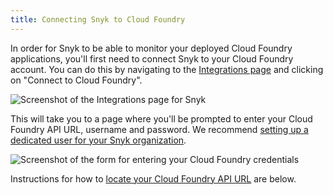 ```yaml
---
title: Connecting Snyk to Cloud Foundry
---
```

In order for Snyk to be able to monitor your deployed Cloud Foundry applications, you'll first need to connect Snyk to your Cloud Foundry account. You can do this by navigating to the [Integrations page](https://snyk.io/integrations) and clicking on "Connect to Cloud Foundry".

![Screenshot of the Integrations page for Snyk](https://res.cloudinary.com/snyk/image/upload/c_scale,q_auto,w_auto/v1497365418/serverless-docs/integrations.png)

This will take you to a page where you'll be prompted to enter your Cloud Foundry API URL, username and password. We recommend [setting up a dedicated user for your Snyk organization](#adding-a-snyk-specific-user-to-cloud-foundry).

![Screenshot of the form for entering your Cloud Foundry credentials](https://res.cloudinary.com/snyk/image/upload/c_scale,w_auto,q_auto/v1493154598/serverless-docs/cloud-foundry-credentials.png)

Instructions for how to [locate your Cloud Foundry API URL](#locating-your-cloud-foundry-api-url) are below.
